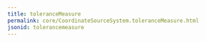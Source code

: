 ```yaml
---
title: toleranceMeasure
permalink: core/CoordinateSourceSystem.toleranceMeasure.html
jsonid: tolerancemeasure
---
```

